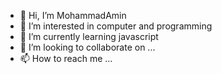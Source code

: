 - 👋 Hi, I’m MohammadAmin
- 👀 I’m interested in computer and programming
- 🌱 I’m currently learning javascript 
- 💞️ I’m looking to collaborate on ...
- 📫 How to reach me ...

<!---
masalehi-p/masalehi-p is a ✨ special ✨ repository because its `README.md` (this file) appears on your GitHub profile.
You can click the Preview link to take a look at your changes.
--->
